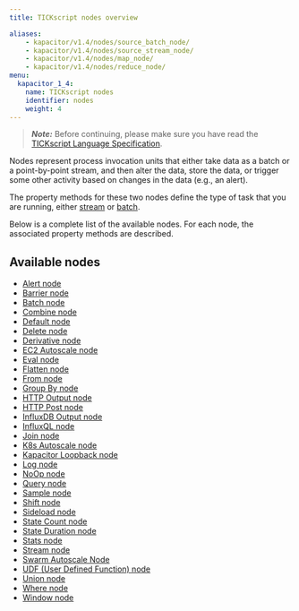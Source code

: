 ```yaml
---
title: TICKscript nodes overview

aliases:
    - kapacitor/v1.4/nodes/source_batch_node/
    - kapacitor/v1.4/nodes/source_stream_node/
    - kapacitor/v1.4/nodes/map_node/
    - kapacitor/v1.4/nodes/reduce_node/
menu:
  kapacitor_1_4:
    name: TICKscript nodes
    identifier: nodes
    weight: 4
---
```


> ***Note:*** Before continuing, please make sure you have read the
> [TICKscript Language Specification](/kapacitor/v1.4/tick/).

Nodes represent process invocation units that either take data as a batch or a point-by-point stream, and then alter the data, store the data, or trigger some other activity based on changes in the data (e.g., an alert).

The property methods for these two nodes define the type of task that you are running, either
[stream](/kapacitor/v1.4/introduction/getting-started/#trigger-alert-from-stream-data)
or
[batch](/kapacitor/v1.4/introduction/getting-started/#trigger-alert-from-batch-data).

Below is a complete list of the available nodes. For each node, the associated property methods are described.

## Available nodes

* [Alert node](/kapacitor/v1.4/nodes/alert_node)
* [Barrier node](/kapacitor/v1.4/nodes/barrier_node)
* [Batch node](/kapacitor/v1.4/nodes/batch_node)
* [Combine node](/kapacitor/v1.4/nodes/combine_node)
* [Default node](/kapacitor/v1.4/nodes/default_node)
* [Delete node](/kapacitor/v1.4/nodes/delete_node)
* [Derivative node](/kapacitor/v1.4/nodes/derivative_node)
* [EC2 Autoscale node](/kapacitor/v1.4/nodes/ec2_autoscale_node)
* [Eval node](/kapacitor/v1.4/nodes/eval_node)
* [Flatten node](/kapacitor/v1.4/nodes/flatten_node)
* [From node](/kapacitor/v1.4/nodes/from_node)
* [Group By node](/kapacitor/v1.4/nodes/group_by_node)
* [HTTP Output node](/kapacitor/v1.4/nodes/http_out_node)
* [HTTP Post node](/kapacitor/v1.4/nodes/http_post_node)
* [InfluxDB Output node](/kapacitor/v1.4/nodes/influx_d_b_out_node)
* [InfluxQL node](/kapacitor/v1.4/nodes/influx_q_l_node)
* [Join node](/kapacitor/v1.4/nodes/join_node)
* [K8s Autoscale node](/kapacitor/v1.4/nodes/k8s_autoscale_node)
* [Kapacitor Loopback node](/kapacitor/v1.4/nodes/kapacitor_loopback_node)
* [Log node](/kapacitor/v1.4/nodes/log_node)
* [NoOp node](/kapacitor/v1.4/nodes/no_op_node)
* [Query node](/kapacitor/v1.4/nodes/query_node)
* [Sample node](/kapacitor/v1.4/nodes/sample_node)
* [Shift node](/kapacitor/v1.4/nodes/shift_node)
* [Sideload node](/kapacitor/v1.4/nodes/sideload_node)
* [State Count node](/kapacitor/v1.4/nodes/state_count_node)
* [State Duration node](/kapacitor/v1.4/nodes/state_duration_node)
* [Stats node](/kapacitor/v1.4/nodes/stats_node)
* [Stream node](/kapacitor/v1.4/nodes/stream_node)
* [Swarm Autoscale Node](/kapacitor/v1.4/nodes/swarm_autoscale_node)
* [UDF (User Defined Function) node](/kapacitor/v1.4/nodes/u_d_f_node)
* [Union node](/kapacitor/v1.4/nodes/union_node)
* [Where node](/kapacitor/v1.4/nodes/where_node)
* [Window node](/kapacitor/v1.4/nodes/window_node)
